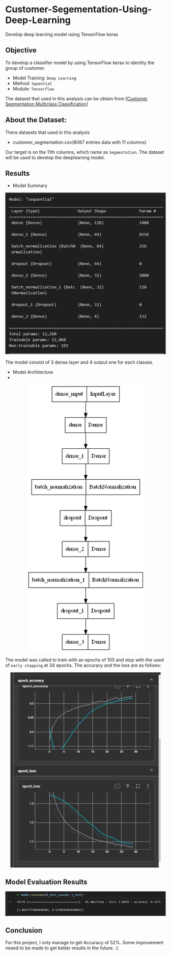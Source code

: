 # Customer-Segementation-Using-Deep-Learning
Develop deep learning model using TensorFlow keras

## Objective
To develop a classifier model by using TensorFlow keras to identity the group of customer.
- Model Training: `Deep Learning`
- Method: `Squential`
- Module: `Tensorflow`

The dataset that used in this analysis can be obtain from [[Customer Segmentation
Multiclass Classification]](https://www.kaggle.com/datasets/kunalgupta2616/hackerearth-customer-segmentation-hackathon)

## About the Dataset:
There datasets that used in this analysis
- customer_segmentation.csv(8067 entries data with 11 columns)

Our target is on the 11th columns, which name as `Segmentation`. The dataset will be used to develop the deeplearnng model.

## Results
- Model Summary

<p align="center">
  <img src="images/model summary.jpg" alt="Model Summary">
</p>

The model consist of 3 dense layer and 4 output one for each classes.

- Model Architecture
- 
<p align="center">
  <img src="images/model.png" alt="Model">
</p>

The model was called to train with an epochs of 100 and stop with the used of `early stopping` at 34 epochs. The accuracy and the loss are as follows:

<p align="center">
  <img src="images/tensorboard.png" alt="TensorBoard">
</p>

## Model Evaluation Results
<p align="center">
  <img src="images/model evaluation.jpg" alt="TensorBoard">
</p>

## Conclusion
For this project, I only manage to get Accuracy of 52%. Some improvement neeed to be made to get better results in the future. :(



